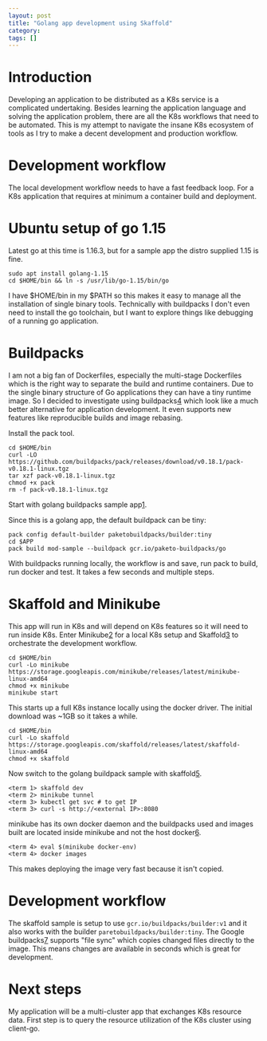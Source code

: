 ```yaml
---
layout: post
title: "Golang app development using Skaffold"
category: 
tags: []
---
```


# Introduction

Developing an application to be distributed as a K8s service is a
complicated undertaking. Besides learning the application language and
solving the application problem, there are all the K8s workflows that
need to be automated. This is my attempt to navigate the insane K8s
ecosystem of tools as I try to make a decent development and
production workflow.

# Development workflow

The local development workflow needs to have a fast feedback
loop. For a K8s application that requires at minimum a container build
and deployment.

# Ubuntu setup of go 1.15

Latest go at this time is 1.16.3, but for a sample app the distro
supplied 1.15 is fine.

    sudo apt install golang-1.15
    cd $HOME/bin && ln -s /usr/lib/go-1.15/bin/go

I have $HOME/bin in my $PATH so this makes it easy to manage all the
installation of single binary tools. Technically with buildpacks I
don't even need to install the go toolchain, but I want to explore
things like debugging of a running go application.

# Buildpacks

I am not a big fan of Dockerfiles, especially the multi-stage
Dockerfiles which is the right way to separate the build and runtime
containers. Due to the single binary structure of Go applications they
can have a tiny runtime image. So I decided to investigate using
buildpacks[4] which look like a much better alternative for application
development. It even supports new features like reproducible builds
and image rebasing.

Install the pack tool.

    cd $HOME/bin
    curl -LO https://github.com/buildpacks/pack/releases/download/v0.18.1/pack-v0.18.1-linux.tgz
    tar xzf pack-v0.18.1-linux.tgz
    chmod +x pack
    rm -f pack-v0.18.1-linux.tgz

Start with golang buildpacks sample app[1].

Since this is a golang app, the default buildpack can be tiny:

    pack config default-builder paketobuildpacks/builder:tiny
    cd $APP
    pack build mod-sample --buildpack gcr.io/paketo-buildpacks/go

With buildpacks running locally, the workflow is <edit> and save, run
pack to build, run docker and test. It takes a few seconds and
multiple steps.

# Skaffold and Minikube

This app will run in K8s and will depend on K8s features so it will
need to run inside K8s. Enter Minikube[2] for a local K8s setup and
Skaffold[3] to orchestrate the development workflow.

    cd $HOME/bin
    curl -Lo minikube https://storage.googleapis.com/minikube/releases/latest/minikube-linux-amd64
    chmod +x minikube
    minikube start

This starts up a full K8s instance locally using the docker
driver. The initial download was ~1GB so it takes a while.

    cd $HOME/bin
    curl -Lo skaffold https://storage.googleapis.com/skaffold/releases/latest/skaffold-linux-amd64
    chmod +x skaffold

Now switch to the golang buildpack sample with skaffold[5].

    <term 1> skaffold dev
    <term 2> minikube tunnel
    <term 3> kubectl get svc # to get IP
    <term 3> curl -s http://<external IP>:8080

minikube has its own docker daemon and the buildpacks used and images
built are located inside minikube and not the host docker[6].

    <term 4> eval $(minikube docker-env)
    <term 4> docker images

This makes deploying the image very fast because it isn't copied.

# Development workflow

The skaffold sample is setup to use `gcr.io/buildpacks/builder:v1` and
it also works with the builder `paretobuildpacks/builder:tiny`. The
Google buildpacks[7] supports "file sync" which copies changed files
directly to the image. This means changes are available in seconds
which is great for development.

# Next steps

My application will be a multi-cluster app that exchanges K8s resource
data. First step is to query the resource utilization of the K8s
cluster using client-go.

[1]: https://github.com/paketo-buildpacks/samples/tree/main/go/mod
[2]: https://minikube.sigs.k8s.io
[3]: https://skaffold.dev
[4]: https://buildpacks.io
[5]: https://github.com/GoogleContainerTools/skaffold/tree/master/examples/buildpacks
[6]: https://minikube.sigs.k8s.io/docs/handbook/pushing/
[7]: https://github.com/GoogleCloudPlatform/buildpacks
